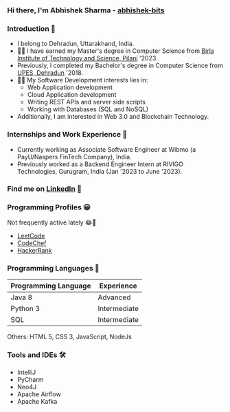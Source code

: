 ### Hi there, I'm Abhishek Sharma - [abhishek-bits](https://github.com/abhishek-bits/)

### Introduction 👋

- I belong to Dehradun, Uttarakhand, India.
- 👨‍🎓 I have earned my Master's degree in Computer Science from [Birla Institute of Technology and Science, Pilani](https://www.bits-pilani.ac.in/) '2023.
- Previously, I completed my Bachelor's degree in Computer Science from [UPES, Dehradun](https://www.upes.ac.in/) '2018.
- 👨‍💻 My Software Development interests lies in:
  - Web Application development
  - Cloud Application development
  - Writing REST APIs and server side scripts
  - Working with Databases (SQL and NoSQL)
- Additionally, I am interested in Web 3.0 and Blockchain Technology.

### Internships and Work Experience 🧐

- Currently working as Associate Software Engineer at Wibmo (a PayU/Naspers FinTech Company), India.
- Previously worked as a Backend Engineer Intern at RIVIGO Technologies, Gurugram, India (Jan '2023 to June '2023).

### Find me on [LinkedIn](https://www.linkedin.com/in/abhishek-bits/) 🤝

### Programming Profiles 😀

Not frequently active lately 😂🤣

- [LeetCode](https://leetcode.com/absh2702/)
- [CodeChef](https://www.codechef.com/users/absh2702)
- [HackerRank](https://www.hackerrank.com/absh2702)

### Programming Languages 🎨

| Programming Language | Experience |
|---|---|
| Java 8 | Advanced |
| Python 3 | Intermediate |
| SQL | Intermediate |

Others: HTML 5, CSS 3, JavaScript, NodeJs

### Tools and IDEs 🛠

- IntelliJ
- PyCharm
- Neo4J
- Apache Airflow
- Apache Kafka
